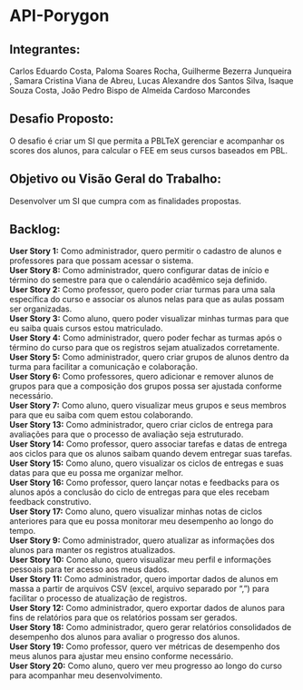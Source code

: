 # API-Porygon<br>

## Integrantes: <br>
  Carlos Eduardo Costa, Paloma Soares Rocha, Guilherme Bezerra Junqueira , Samara Cristina Viana de Abreu, Lucas Alexandre dos Santos Silva, Isaque Souza Costa, João Pedro Bispo de Almeida Cardoso Marcondes

## Desafio Proposto: <br>
  O desafio é criar um SI que permita a PBLTeX gerenciar e acompanhar os scores dos alunos, para calcular o FEE em seus cursos baseados em PBL.

## Objetivo ou Visão Geral do Trabalho: <br>
  Desenvolver um SI que cumpra com as finalidades propostas.

## Backlog: <br>
  **User Story 1:** Como administrador, quero permitir o cadastro de alunos e professores para que possam acessar o sistema. <br>
  **User Story 8:** Como administrador, quero configurar datas de início e término do semestre para que o calendário acadêmico seja definido. <br>
  **User Story 2:** Como professor, quero poder criar turmas para uma sala específica do curso e associar os alunos nelas para que as aulas possam ser organizadas. <br> 
  **User Story 3:** Como aluno, quero poder visualizar minhas turmas para que eu saiba quais cursos estou matriculado. <br>
  **User Story 4:** Como administrador, quero poder fechar as turmas após o término do curso para que os registros sejam atualizados corretamente. <br>
  **User Story 5:** Como administrador, quero criar grupos de alunos dentro da turma para facilitar a comunicação e colaboração. <br>
  **User Story 6:** Como professores, quero adicionar e remover alunos de grupos para que a composição dos grupos possa ser ajustada conforme necessário. <br>
  **User Story 7:** Como aluno, quero visualizar meus grupos e seus membros para que eu saiba com quem estou colaborando. <br>
  **User Story 13:** Como administrador, quero criar ciclos de entrega para avaliações para que o processo de avaliação seja estruturado. <br>
  **User Story 14:** Como professor, quero associar tarefas e datas de entrega aos ciclos para que os alunos saibam quando devem entregar suas tarefas. <br>
  **User Story 15:** Como aluno, quero visualizar os ciclos de entregas e suas datas para que eu possa me organizar melhor. <br>
  **User Story 16:** Como professor, quero lançar notas e feedbacks para os alunos após a conclusão do ciclo de entregas para que eles recebam feedback construtivo. <br>
  **User Story 17:** Como aluno, quero visualizar minhas notas de ciclos anteriores para que eu possa monitorar meu desempenho ao longo do tempo. <br>
  **User Story 9:** Como administrador, quero atualizar as informações dos alunos para manter os registros atualizados. <br>
  **User Story 10:** Como aluno, quero visualizar meu perfil e informações pessoais para ter acesso aos meus dados. <br>
  **User Story 11:** Como administrador, quero importar dados de alunos em massa a partir de arquivos CSV (excel, arquivo separado por “,”) para facilitar o processo de atualização de registros. <br>
  **User Story 12:** Como administrador, quero exportar dados de alunos para fins de relatórios para que os relatórios possam ser gerados. <br>
  **User Story 18:** Como administrador, quero gerar relatórios consolidados de desempenho dos alunos para avaliar o progresso dos alunos. <br>
  **User Story 19:** Como professor, quero ver métricas de desempenho dos meus alunos para ajustar meu ensino conforme necessário. <br>
  **User Story 20:** Como aluno, quero ver meu progresso ao longo do curso para acompanhar meu desenvolvimento. <br>
